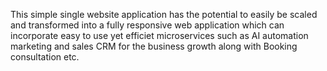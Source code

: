 This simple single website application has the potential to easily be scaled and transformed into a fully responsive web application which can incorporate easy to use yet efficiet microservices such as AI automation marketing and sales CRM for the business growth along with Booking consultation etc.

